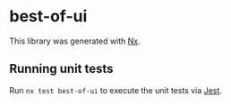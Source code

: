 # best-of-ui

This library was generated with [Nx](https://nx.dev).

## Running unit tests

Run `nx test best-of-ui` to execute the unit tests via [Jest](https://jestjs.io).
